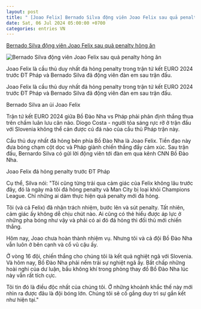 ```yaml
---
layout: post
title: " [Joao Felix] Bernado Silva động viên Joao Felix sau quả penalty hỏng ăn"
date: Sat, 06 Jul 2024 05:00:00 +0700
categories: entries VN
---
```

[Bernado Silva động viên Joao Felix sau quả penalty hỏng ăn](https://bongda24h.vn/euro-2024/bernado-silva-dong-vien-joao-felix-sau-qua-penalty-hong-an-363-392831.html)

![Bernado Silva động viên Joao Felix sau quả penalty hỏng ăn](https://static.bongda24h.vn/medias/standard/2024/07/06/dlbeatsnoopcom-final-oyebdgikwq-0607074740.jpg)

Joao Felix là cầu thủ duy nhất đá hỏng penalty trong trận tứ kết EURO 2024 trước ĐT Pháp và Bernado Silva đã động viên đàn em sau trận đấu.

Joao Felix là cầu thủ duy nhất đá hỏng penalty trong trận tứ kết EURO 2024 trước ĐT Pháp và Bernado Silva đã động viên đàn em sau trận đấu.

Bernado Silva an ủi Joao Felix

Trận tứ kết EURO 2024 giữa Bồ Đào Nha vs Pháp phải phân định thắng thua trên chấm luân lưu cân não. Diogo Costa - người tỏa sáng rực rỡ ở trận đấu với Slovenia không thể cản được cú đá nào của cầu thủ Pháp trận này.

Cầu thủ duy nhất đá hỏng bên phía Bồ Đào Nha là Joao Felix. Tiền đạo này đưa bóng chạm cột dọc và Pháp giành chiến thắng đầy cảm xúc. Sau trận đấu, Bernardo Silva có gửi lời động viên tới đàn em qua kênh CNN Bồ Đào Nha.

Joao Felix đá hỏng penalty trước ĐT Pháp

Cụ thể, Silva nói: "Tôi cũng từng trải qua cảm giác của Felix không lâu trước đây, đó là ngày mà tôi đá hỏng penalty và Man City bị loại khỏi Champions League. Chỉ những ai dám thực hiện quả penalty mới đá hỏng.

Tôi (và cả Felix) đã nhận trách nhiệm, bước lên và sút penalty. Tất nhiên, cảm giác ấy không dễ chịu chút nào. Ai cũng có thẻ hiểu được áp lực ở những pha bóng như vậy và phải có ai đó đá hỏng thì đối thủ mới chiến thắng.

Hôm nay, Joao chưa hoàn thành nhiệm vụ. Nhưng tôi và cả đội Bồ Đào Nha vẫn luôn ở bên cạnh và cổ vũ cậu ấy.

Ở vòng 16 đội, chiến thắng cho chúng tôi là kết quả nghiệt ngã với Slovenia. Và hôm nay, Bồ Đào Nha phải nếm trải sự nghiệt ngã ấy. Bất chấp những hoài nghi của dư luận, bầu không khí trong phòng thay đồ Bồ Đào Nha lúc này vẫn rất tích cực.

Tôi tin đó là điều độc nhất của chúng tôi. Ở những khoảnh khắc thế này mới nhìn ra được đâu là đội bóng lớn. Chúng tôi sẽ cố gắng duy trì sự gắn kết như hiện tại."

